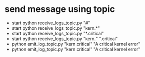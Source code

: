 # send message using topic
* start python receive_logs_topic.py "#"
* start python receive_logs_topic.py "kern.*"
* start python receive_logs_topic.py "*.critical"
* start python receive_logs_topic.py "kern.*" "*.critical"
* python emit_log_topic.py "kern.critical" "A critical kernel error"
* python emit_log_topic.py "kern.critical" "A critical kernel error"

